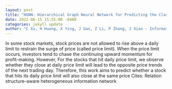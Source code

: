 ```yaml
--- 
layout: post 
title: "HGNN: Hierarchical Graph Neural Network for Predicting the Classification of Price-Limit-Hitting Stocks" 
date: 2022-06-15 15:55:00 -0400 
categories: jekyll update 
author: "C Xu, H Huang, X Ying, J Gao, Z Li, P Zhang, J Xiao - Information Sciences, 2022" 
--- 
```

In some stock markets, stock prices are not allowed to rise above a daily limit to restrain the surge of price (called price limit). When the price limit occurs, investors tend to chase the continuing upward momentum for profit-making. However, For the stocks that hit daily price limit, we observe whether they close at daily price limit will lead to the opposite price trends of the next trading day. Therefore, this work aims to predict whether a stock that hits its daily price limit will also close at the same price Cites: Relation structure-aware heterogeneous information network